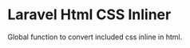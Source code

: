 Laravel Html CSS Inliner
========================

Global function to convert included css inline in html. 